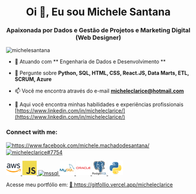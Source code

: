 <h1 align="center">Oi 👋, Eu sou Michele Santana</h1>
<h3 align="center">Apaixonada por Dados e Gestão de Projetos e Marketing Digital (Web Designer) </h3>

<p align="left"> <img src="https://komarev.com/ghpvc/?username=michelesantana&label=Profile%20views&color=0e75b6&style=flat" alt="michelesantana" /> </p>



- 🌱 Atuando com ** Engenharia de Dados e Desenvolvimento **

- 💬 Pergunte sobre **Python, SQL, HTML, CSS, React.JS, Data Marts, ETL, SCRUM, Azure**

- 📫 Você me encontra através do e-mail **micheleclarice@hotmail.com**

- 📄 Aqui você encontra minhas habilidades e experiências profissionais [https://www.linkedin.com/in/micheleclarice/](https://www.linkedin.com/in/micheleclarice/)

<h3 align="left">Connect with me:</h3>
<p align="left">
<a href="[https://fb.com/https://www.facebook.com/michele.machadodesantana](https://readdy.link/preview/0bd8cb3f-d6a3-428a-a85e-91e4d98a74dc/2972036)/" target="blank"><img align="center" src="https://raw.githubusercontent.com/rahuldkjain/github-profile-readme-generator/master/src/images/icons/Social/facebook.svg" alt="https://www.facebook.com/michele.machadodesantana/" height="30" width="40" /></a>
<a href="https://discord.gg/micheleclarice#7754" target="blank"><img align="center" src="https://raw.githubusercontent.com/rahuldkjain/github-profile-readme-generator/master/src/images/icons/Social/discord.svg" alt="micheleclarice#7754" height="30" width="40" /></a>
</p>

<p align="left"> <a href="https://aws.amazon.com" target="_blank" rel="noreferrer"> <img 
src="https://raw.githubusercontent.com/devicons/devicon/master/icons/amazonwebservices/amazonwebservices-original-wordmark.svg" alt="aws" width="40" height="40"/> </a> <a href="https://developer.mozilla.org/en-US/docs/Web/JavaScript" target="_blank" rel="noreferrer"> <img src="https://raw.githubusercontent.com/devicons/devicon/master/icons/javascript/javascript-original.svg" alt="javascript" width="40" height="40"/> </a> <a href="https://www.microsoft.com/en-us/sql-server" target="_blank" rel="noreferrer"> <img src="https://www.svgrepo.com/show/303229/microsoft-sql-server-logo.svg" alt="mssql" width="40" height="40"/> </a> <a href="https://www.mysql.com/" target="_blank" rel="noreferrer"> <img src="https://raw.githubusercontent.com/devicons/devicon/master/icons/mysql/mysql-original-wordmark.svg" alt="mysql" width="40" height="40"/> </a> <a href="https://www.oracle.com/" target="_blank" rel="noreferrer"> <img src="https://raw.githubusercontent.com/devicons/devicon/master/icons/oracle/oracle-original.svg" alt="oracle" width="40" height="40"/> </a> <a href="https://www.postgresql.org" target="_blank" rel="noreferrer"> <img src="https://raw.githubusercontent.com/devicons/devicon/master/icons/postgresql/postgresql-original-wordmark.svg" alt="postgresql" width="40" height="40"/> </a> <a href="https://www.python.org" target="_blank" rel="noreferrer"> <img src="https://raw.githubusercontent.com/devicons/devicon/master/icons/python/python-original.svg" alt="python" width="40" height="40"/> </a> </p>


Acesse meu portfólio em: 
<a href="https://gitfollio.vercel.app/micheleclarice"> 🔗
  https://gitfollio.vercel.app/micheleclarice
</a>

<!-- GitFolio:start
{
  "gitfolio": "on",
  "name": "MICHELE CLARICE MACHADO DE SANTANA",
  "email": "micheleclarice@hotmail.com",
  "tagline": "Scrum Master",
  "avatar_url": "https://avatars.githubusercontent.com/u/78629902?v=4",
  "website": "https://readdy.link/preview/0bd8cb3f-d6a3-428a-a85e-91e4d98a74dc/2972036",
  "githubUser": "micheleclarice",
  "linkedinUser": "https://www.linkedin.com/in/micheleclarice/",
  "about": "Engenheira de Dados e Scrum Master, apaixonada por transformar dados brutos em insights acionáveis, com sólida experiência em gestão de projetos de TI. Busco desafios em Gestão de Projetos Ágeis ouEngenharia de Dados que permitam aplicar minha expertise profissional.

Almejo posições que unam minha paixão por dados e minha experiência em gestão para impulsionar a inovação e o sucesso de projetos de TI.",
  "showStars": true,
  "showFollowers": true,
  "followers": 40,
  "following": 37,
  "themeId": "cyberpunk",
  "tech": [
  "Python",
  "HTML",
  "Scrum",
  "Kanban",
  "React JS"
],
  "projects": [
  {
    "id": 1036230072,
    "repoName": "Challenge_Project_01_Boston_Houses",
    "url": "https://github.com/micheleclarice/Challenge_Project_01_Boston_Houses",
    "stars": 0,
    "description": "O objetivo desta análise é prever os preços de casas em Boston a partir das informações fornecidas pelo conjunto de dados e utilizar a métrica R-squared (R2) para determinar o modelo preditivo que for mais performático dentre aqueles que criarmos.",
    "image": "",
    "techs": [],
    "deploy": "",
    "highlighted": false
  },
  {
    "id": 336441267,
    "repoName": "UX-Design-Thinking-Experi-ncia-dos-usu-rios-no-Neg-cio",
    "url": "https://github.com/micheleclarice/UX-Design-Thinking-Experi-ncia-dos-usu-rios-no-Neg-cio",
    "stars": 1,
    "description": "",
    "image": "",
    "techs": [],
    "deploy": "",
    "highlighted": false
  },
  {
    "id": 470264964,
    "repoName": "Criando_Sites_com_Python_e_Flask",
    "url": "https://github.com/micheleclarice/Criando_Sites_com_Python_e_Flask",
    "stars": 3,
    "description": "",
    "image": "",
    "techs": [],
    "deploy": "",
    "highlighted": false
  },
  {
    "id": 468546145,
    "repoName": "Automatizando-envio-e-e-mail-com-Python-funcionando2",
    "url": "https://github.com/micheleclarice/Automatizando-envio-e-e-mail-com-Python-funcionando2",
    "stars": 1,
    "description": "",
    "image": "",
    "techs": [],
    "deploy": "",
    "highlighted": false
  }
]
}
GitFolio:end -->
  
